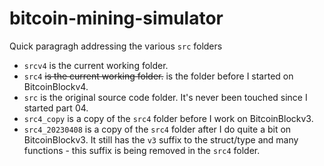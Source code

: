 # bitcoin-mining-simulator

Quick paragragh addressing the various `src` folders

- `srcv4` is the current working folder.
- `src4` ~~is the current working folder.~~ is the folder before I started on BitcoinBlockv4.
- `src` is the original source code folder. It's never been touched since I started part 04.
- `src4_copy` is a copy of the `src4` folder before I work on BitcoinBlockv3.
- `src4_20230408` is a copy of the `src4` folder after I do quite a bit on BitcoinBlockv3. It still has the `v3` suffix to the struct/type and many functions - this suffix is being removed in the `src4` folder.
